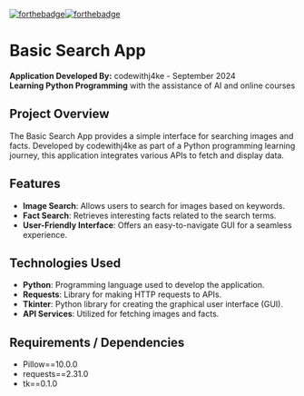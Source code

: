 [![forthebadge](https://forthebadge.com/images/featured/featured-built-with-love.svg)](https://forthebadge.com)[![forthebadge](https://forthebadge.com/images/featured/featured-built-with-love.svg)](https://forthebadge.com)

# Basic Search App

**Application Developed By:** codewithj4ke - September 2024  
**Learning Python Programming** with the assistance of AI and online courses

## Project Overview

The Basic Search App provides a simple interface for searching images and facts. Developed by codewithj4ke as part of a Python programming learning journey, this application integrates various APIs to fetch and display data.

## Features

- **Image Search**: Allows users to search for images based on keywords.
- **Fact Search**: Retrieves interesting facts related to the search terms.
- **User-Friendly Interface**: Offers an easy-to-navigate GUI for a seamless experience.

## Technologies Used

- **Python**: Programming language used to develop the application.
- **Requests**: Library for making HTTP requests to APIs.
- **Tkinter**: Python library for creating the graphical user interface (GUI).
- **API Services**: Utilized for fetching images and facts.

## Requirements / Dependencies

- Pillow==10.0.0
- requests==2.31.0
- tk==0.1.0
